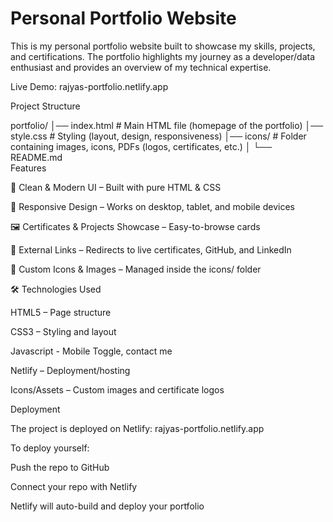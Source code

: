  
# Personal Portfolio Website

This is my personal portfolio website built to showcase my skills, projects, and certifications.
The portfolio highlights my journey as a developer/data enthusiast and provides an overview of my technical expertise.

 Live Demo: rajyas-portfolio.netlify.app

 Project Structure

 portfolio/
│── index.html        # Main HTML file (homepage of the portfolio)
│── style.css         # Styling (layout, design, responsiveness)
│── icons/            # Folder containing images, icons, PDFs (logos, certificates, etc.)
│
└── README.md      
Features

📑 Clean & Modern UI – Built with pure HTML & CSS

📱 Responsive Design – Works on desktop, tablet, and mobile devices

🖼 Certificates & Projects Showcase – Easy-to-browse cards

🔗 External Links – Redirects to live certificates, GitHub, and LinkedIn

🎨 Custom Icons & Images – Managed inside the icons/ folder

🛠️ Technologies Used

HTML5 – Page structure

CSS3 – Styling and layout

Javascript - Mobile Toggle, contact me

Netlify – Deployment/hosting

Icons/Assets – Custom images and certificate logos


Deployment

The project is deployed on Netlify:
 rajyas-portfolio.netlify.app

To deploy yourself:

Push the repo to GitHub

Connect your repo with Netlify

Netlify will auto-build and deploy your portfolio